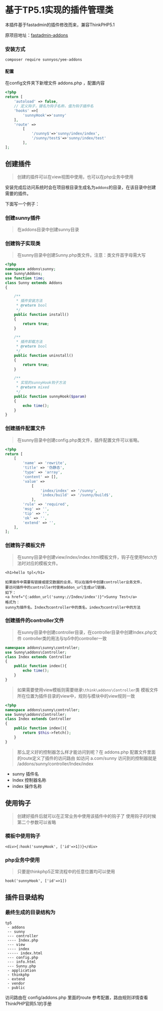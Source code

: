 # 基于TP5.1实现的插件管理类

本插件基于fastadmin的插件修改而来，兼容ThinkPHP5.1

原项目地址：[fastadmin-addons](https://github.com/karsonzhang/fastadmin-addons)

### 安装方式

``
composer require sunnyos/yee-addons
``

#### 配置

在config文件夹下新增文件 addons.php ，配置内容

```php
<?php
return [
    'autoload' => false,
    // 定义钩子，键名为钩子名称，值为钩子插件名
    'hooks' =>[
        'sunnyHook'=>'sunny'
    ],
    'route' =>
        [
            '/sunny$'=>'sunny/index/index',
            '/sunny/test$'=>'sunny/index/test'
        ],
];

```


## 创建插件
> 创建的插件可以在view视图中使用，也可以在php业务中使用
 
安装完成后访问系统时会在项目根目录生成名为`addons`的目录，在该目录中创建需要的插件。

下面写一个例子：

### 创建sunny插件
> 在addons目录中创建sunny目录

### 创建钩子实现类
> 在sunny目录中创建Sunny.php类文件。注意：类文件首字母需大写

```php
<?php
namespace addons\sunny;
use Sunny\Addons;
use function time;
class Sunny extends Addons
{

    /**
     * 插件安装方法
     * @return bool
     */
    public function install()
    {
        return true;
    }

    /**
     * 插件卸载方法
     * @return bool
     */
    public function uninstall()
    {
        return true;
    }

    /**
     * 实现的sunnyHook钩子方法
     * @return mixed
     */
    public function sunnyHook($param)
    {
        echo time();
    }
}

```

### 创建插件配置文件
> 在sunny目录中创建config.php类文件，插件配置文件可以省略。

```php
<?php
return [
    [
        'name' => 'rewrite',
        'title' => '伪静态',
        'type' => 'array',
        'content' => [],
        'value' =>
            [
                'index/index' => '/sunny',
                'index/build' => '/sunny/build$',
            ],
        'rule' => 'required',
        'msg' => '',
        'tip' => '',
        'ok' => '',
        'extend' => '',
    ],
];

```

### 创建钩子模板文件
> 在sunny目录中创建view/index/index.html模板文件，钩子在使用fetch方法时对应的模板文件。

```
<h1>hello tpl</h1>

如果插件中需要有链接或提交数据的业务，可以在插件中创建controller业务文件，
要访问插件中的controller时使用addon_url生成url链接。
如下：
<a href="{:addon_url('sunny://Index/index')}">Sunny Test</a>
格式为：
sunny为插件名，Index为controller中的类名，index为controller中的方法
```

### 创建插件的controller文件
> 在sunny目录中创建controller目录，在controller目录中创建Index.php文件
> controller类的用法与tp5中的controller一致

```php
namespace addons\sunny\controller;
use Sunny\addons\Controller;
class Index extends Controller
{
    public function index(){
        echo time();
    }
}
```

> 如果需要使用view模板则需要继承`\think\addons\Controller`类
> 模板文件所在位置为插件目录的view中，规则与模块中的view规则一致

```php
<?php
namespace addons\sunny\controller;
use Sunny\addons\Controller;
class Index extends Controller
{
    public function index(){
        return $this->fetch();
    }
}
```

> 那么定义好的控制器怎么样才能访问到呢？在 addons.php 配置文件里面的route定义了插件的访问路由
>如访问 a.com/sunny 访问到的控制器就是 /addons/sunny/controller/Index/index

* sunny 插件名
* Index 控制器名称
* index 操作名称

## 使用钩子
> 创建好插件后就可以在正常业务中使用该插件中的钩子了
> 使用钩子的时候第二个参数可以省略

### 模板中使用钩子

```
<div>{:hook('sunnyHook', ['id'=>1])}</div>
```

### php业务中使用
> 只要是thinkphp5正常流程中的任意位置均可以使用

```
hook('sunnyHook', ['id'=>1])
```

## 插件目录结构
### 最终生成的目录结构为

```
tp5
 - addons
 -- sunny
 --- controller
 ---- Index.php
 --- view
 ---- index
 ----- index.html
 --- config.php
 --- info.html
 --- Sunny.php
 - application
 - thinkphp
 - extend
 - vendor
 - public
```

访问路由在 config/addons.php 里面的route 参考配置，路由规则详情查看ThinkPHP官网5.1的手册